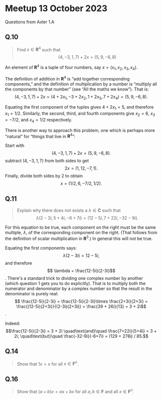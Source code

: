 # Meetup 13 October 2023

Questions from Axler 1.A

## Q.10 

> Find $x \in \mathbf{R}^4$ such that $$(4, -3, 1, 7) + 2x = (5, 9, -6, 8)$$

An element of $\mathbf{R}^4$ is a tuple of four numbers, say $x =
(x_1, x_2, x_3, x_4)$.

The definition of addition in $\mathbf{R}^4$ is “add together
corresponding components,” and the definition of multiplication by a
number is “multiply all the components by that number” (see “All the
maths we know”). That is: $$(4, -3, 1, 7) + 2x = (4+2x_1, -3+2x_2,
1+2x_3, 7+2x_4) = (5, 9, -6, 8).$$

Equating the first component of the tuples gives $4+2x_1 = 5$, and
therefore $x_1 = 1/2$. Similarly, the second, third, and fourth
components give $x_2 = 6$, $x_3 = -7/2$, and $x_4=1/2$ respectively.

There is another way to approach this problem, one which is perhaps
more “natural” for “things that live in $\mathbf{R}^4$”:

Start with $$(4, -3, 1, 7) + 2x = (5, 9, -6, 8).$$ 
subtract $(4, -3, 1, 7)$ from both sides to get $$2x = (1, 12, -7,
1).$$ 
Finally, divide both sides by 2 to obtain $$x = (1/2, 6, -7/2, 1/2).$$ 


## Q.11

> Explain why there does not exists a $\lambda \in \mathbf{C}$ such
> that $$\lambda (2 - 3i, 5 + 4i, -6 + 7i) = (12 - 5i, 7 + 22i, -32 - 9i).$$

For this equation to be true, each component on the right must be the
same multiple, $\lambda$, of the corresponding component on the
right. (That follows from the definition of scalar multiplication in
$\mathbf{R}^3$.) In general this will not be true. 

Equating the first components says:
$$ \lambda (2 - 3i) = 12 -5i,$$
and therefore
$$ \lambda = \frac{12-5i}{2-3i}$$.
There's a standard trick to dividing one complex number by another
(which question 1 gets you to do explicitly). That is to multiply both
the numerator and denominator by a complex number so that the result
in the denominator is purely real:
$$ \frac{12-5i}{2-3i} = \frac{12-5i}{2-3i}\times \frac{2+3i}{2+3i} 
= \frac{(12-5i)(2+3i)}{(2-3i)(2+3i)} = \frac{39 + 26i}{13} = 3 + 2i$$.


Indeed:
$$\frac{12-5i}{2-3i} = 3 + 2i \quad\text{and}\quad
\frac{7+22i}{5+4i} = 3 + 2i; \quad\text{but}\quad
\frac{-32-9i}{-6+7i} = (129 + 278i) / 85.$$






## Q.14

> Show that $1x = x$ for all $x\in \mathbf{F}^n$.

## Q.16

> Show that $(a+b)x = ax + bx$ for all $a,b \in \mathbf{F}$ and all 
> $x \in \mathbf{F}^n$.
